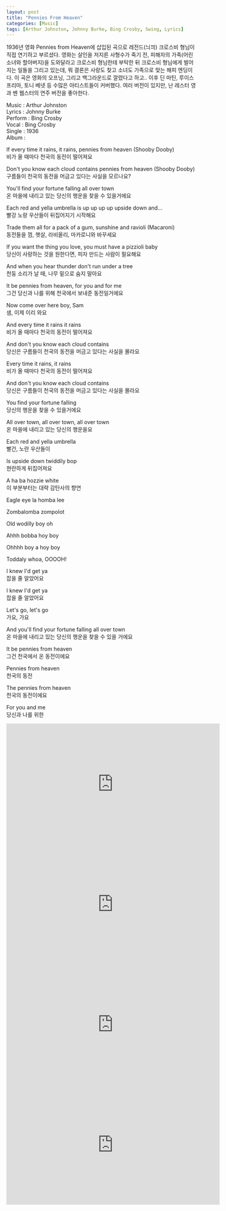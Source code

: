 ```yaml
---
layout: post
title: "Pennies From Heaven"
categories: [Music]
tags: [Arthur Johnston, Johnny Burke, Bing Crosby, Swing, Lyrics]
---
```


1936년 영화 Pennies from Heaven에 삽입된 곡으로 레전드(늬끠) 크로스비 형님이 직접 연기하고 부르셨다. 영화는 살인을 저지른 사형수가 죽기 전, 피해자의 가족(어린 소녀와 할아버지)을 도와달라고 크로스비 형님한테 부탁한 뒤 크로스비 형님에게 벌어지는 일들을 그리고 있는데, 뭐 결론은 사랑도 찾고 소녀도 가족으로 맞는 해피 엔딩이다. 이 곡은 영화의 오프닝, 그리고 백그라운드로 깔렸다고 하고.. 이후 딘 마틴, 루이스 프리마, 토니 베넷 등 수많은 아티스트들이 커버했다. 여러 버전이 있지만, 난 레스터 영과 벤 웹스터의 연주 버전을 좋아한다.

Music : Arthur Johnston  
Lyrics : Johnny Burke  
Perform : Bing Crosby  
Vocal : Bing Crosby  
Single : 1936  
Album :  

If every time it rains, it rains, pennies from heaven (Shooby Dooby)  
비가 올 때마다 천국의 동전이 떨어져요  

Don't you know each cloud contains pennies from heaven (Shooby Dooby)  
구름들이 천국의 동전을 머금고 있다는 사실을 모르나요?  

You'll find your fortune falling all over town  
온 마을에 내리고 있는 당신의 행운을 찾을 수 있을거에요  

Each red and yella umbrella is up up up up upside down and...  
빨강 노랑 우산들이 뒤집어지기 시작해요  

Trade them all for a pack of a gum, sunshine and ravioli (Macaroni)  
동전들을 껌, 햇살, 라비올리, 마카로니와 바꾸세요  

If you want the thing you love, you must have a pizzioli baby  
당신이 사랑하는 것을 원한다면, 피자 만드는 사람이 필요해요  

And when you hear thunder don't run under a tree  
천둥 소리가 날 때, 나무 밑으로 숨지 말아요  

It be pennies from heaven, for you and for me  
그건 당신과 나를 위해 천국에서 보내준 동전일거에요  

Now come over here boy, Sam  
샘, 이제 이리 와요  

And every time it rains it rains  
비가 올 때마다 천국의 동전이 떨어져요  

And don't you know each cloud contains  
당신은 구름들이 천국의 동전을 머금고 있다는 사실을 몰라요  

Every time it rains, it rains  
비가 올 때마다 천국의 동전이 떨어져요  

And don't you know each cloud contains  
당신은 구름들이 천국의 동전을 머금고 있다는 사실을 몰라요  

You find your fortune falling  
당신의 행운을 찾을 수 있을거에요  

All over town, all over town, all over town  
온 마을에 내리고 있는 당신의 행운을요    

Each red and yella umbrella  
빨간, 노란 우산들이  

Is upside down twiddily bop  
현란하게 뒤집어져요  

A ha ba hozzie white  
이 부분부터는 대략 감탄사의 향연  

Eagle eye la homba lee  

Zombalomba zompolot  

Old wodilly boy oh  

Ahhh bobba hoy boy  

Ohhhh boy a hoy boy  

Toddaly whoa, OOOOH!  

I knew I'd get ya  
잡을 줄 알았어요  

I knew I'd get ya  
잡을 줄 알았어요  

Let's go, let's go  
가요, 가요  

And you'll find your fortune falling all over town  
온 마을에 내리고 있는 당신의 행운을 찾을 수 있을 거에요  

It be pennies from heaven  
그건 천국에서 온 동전이에요  

Pennies from heaven  
천국의 동전  

The pennies from heaven  
천국의 동전이에요  

For you and me  
당신과 나를 위한  

<iframe width="560" height="315" src="https://www.youtube.com/embed/_IFgC7JhVrM" title="YouTube video player" frameborder="0" allow="accelerometer; autoplay; clipboard-write; encrypted-media; gyroscope; picture-in-picture" allowfullscreen></iframe>

<iframe width="560" height="315" src="https://www.youtube.com/embed/Kolbo_Qsblo" title="YouTube video player" frameborder="0" allow="accelerometer; autoplay; clipboard-write; encrypted-media; gyroscope; picture-in-picture" allowfullscreen></iframe>

<iframe width="560" height="315" src="https://www.youtube.com/embed/5rCSTY917sk" title="YouTube video player" frameborder="0" allow="accelerometer; autoplay; clipboard-write; encrypted-media; gyroscope; picture-in-picture" allowfullscreen></iframe>

<iframe width="560" height="315" src="https://www.youtube.com/embed/LADvXQ2yVFg" title="YouTube video player" frameborder="0" allow="accelerometer; autoplay; clipboard-write; encrypted-media; gyroscope; picture-in-picture" allowfullscreen></iframe>